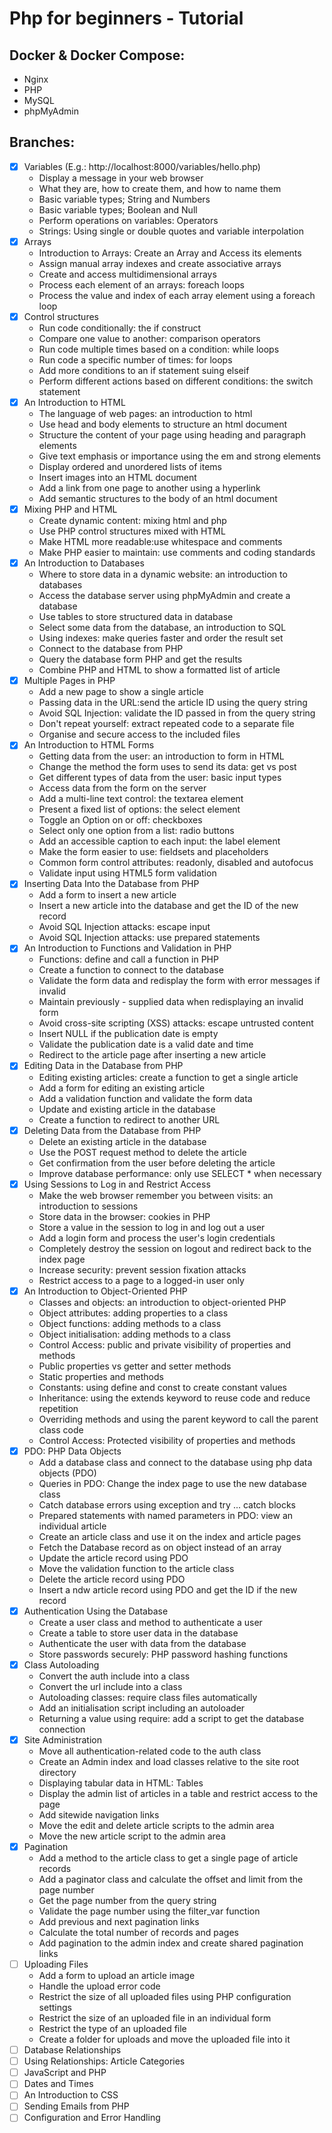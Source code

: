 # Php for beginners - Tutorial

## Docker & Docker Compose:

- Nginx
- PHP
- MySQL
- phpMyAdmin

## Branches:

- [x] Variables (E.g.: http://localhost:8000/variables/hello.php)
    - Display a message in your web browser
    - What they are, how to create them, and how to name them
    - Basic variable types; String and Numbers
    - Basic variable types; Boolean and Null
    - Perform operations on variables: Operators
    - Strings: Using single or double quotes and variable interpolation
- [x] Arrays
    - Introduction to Arrays: Create an Array and Access its elements
    - Assign manual array indexes and create associative arrays
    - Create and access multidimensional arrays
    - Process each element of an arrays: foreach loops
    - Process the value and index of each array element using a foreach loop
- [x] Control structures
  - Run code conditionally: the if construct
  - Compare one value to another: comparison operators
  - Run code multiple times based on a condition: while loops
  - Run code a specific number of times: for loops
  - Add more conditions to an if statement suing elseif
  - Perform different actions based on different conditions: the switch statement
- [x] An Introduction to HTML
  - The language of web pages: an introduction to html
  - Use head and body elements to structure an html document
  - Structure the content of your page using heading and paragraph elements
  - Give text emphasis or importance using the em and strong elements
  - Display ordered and unordered lists of items
  - Insert images into an HTML document
  - Add a link from one page to another using a hyperlink
  - Add semantic structures to the body of an html document
- [x] Mixing PHP and HTML
  - Create dynamic content: mixing html and php
  - Use PHP control structures mixed with HTML
  - Make HTML more readable:use whitespace and comments
  - Make PHP easier to maintain: use comments and coding standards
- [x] An Introduction to Databases
  - Where to store data in a dynamic website: an introduction to databases
  - Access the database server using phpMyAdmin and create a database
  - Use tables to store structured data in database
  - Select some data from the database, an introduction to SQL
  - Using indexes: make queries faster and order the result set
  - Connect to the database from PHP
  - Query the database form PHP and get the results
  - Combine PHP and HTML to show a formatted list of article
- [x] Multiple Pages in PHP
  - Add a new page to show a single article
  - Passing data in the URL:send the article ID using the query string
  - Avoid SQL Injection: validate the ID passed in from the query string
  - Don't repeat yourself: extract repeated code to a separate file
  - Organise and secure access to the included files
- [x] An Introduction to HTML Forms
  - Getting data from the user: an introduction to form in HTML
  - Change the method the form uses to send its data: get vs post
  - Get different types of data from the user: basic input types
  - Access data from the form on the server
  - Add a multi-line text control: the textarea element
  - Present a fixed list of options: the select element
  - Toggle an Option on or off: checkboxes
  - Select only one option from a list: radio buttons
  - Add an accessible caption to each input: the label element
  - Make the form easier to use: fieldsets and placeholders
  - Common form control attributes: readonly, disabled and autofocus
  - Validate input using HTML5 form validation
- [x] Inserting Data Into the Database from PHP
  - Add a form to insert a new article
  - Insert a new article into the database and get the ID of the new record
  - Avoid SQL Injection attacks: escape input
  - Avoid SQL Injection attacks: use prepared statements
- [x] An Introduction to Functions and Validation in PHP
  - Functions: define and call a function in PHP
  - Create a function to connect to the database
  - Validate the form data and redisplay the form with error messages if invalid
  - Maintain previously - supplied data when redisplaying an invalid form
  - Avoid cross-site scripting (XSS) attacks: escape untrusted content
  - Insert NULL if the publication date is empty
  - Validate the publication date is a valid date and time
  - Redirect to the article page after inserting a new article
- [x] Editing Data in the Database from PHP
  - Editing existing articles: create a function to get a single article
  - Add a form for editing an existing article
  - Add a validation function and validate the form data
  - Update and existing article in the database
  - Create a function to redirect to another URL
- [x] Deleting Data from the Database from PHP
  - Delete an existing article in the database
  - Use the POST request method to delete the article
  - Get confirmation from the user before deleting the article
  - Improve database performance: only use SELECT * when necessary
- [x] Using Sessions to Log in and Restrict Access
  - Make the web browser remember you between visits: an introduction to sessions
  - Store data in the browser: cookies in PHP
  - Store a value in the session to log in and log out a user
  - Add a login form and process the user's login credentials
  - Completely destroy the session on logout and redirect back to the index page
  - Increase security: prevent session fixation attacks
  - Restrict access to a page to a logged-in user only
- [x] An Introduction to Object-Oriented PHP
  - Classes and objects: an introduction to object-oriented PHP
  - Object attributes: adding properties to a class
  - Object functions: adding methods to a class
  - Object initialisation: adding methods to a class
  - Control Access: public and private visibility of properties and methods
  - Public properties vs getter and setter methods
  - Static properties and methods
  - Constants: using define and const to create constant values
  - Inheritance: using the extends keyword to reuse code and reduce repetition
  - Overriding methods and using the parent keyword to call the parent class code
  - Control Access: Protected visibility of properties and methods
- [x] PDO: PHP Data Objects
  - Add a database class and connect to the database using php data objects (PDO)
  - Queries in PDO: Change the index page to use the new database class
  - Catch database errors using exception and try ... catch blocks
  - Prepared statements with named parameters in PDO: view an individual article
  - Create an article class and use it on the index and article pages
  - Fetch the Database record as on object instead of an array
  - Update the article record using PDO
  - Move the validation function to the article class
  - Delete the article record using PDO
  - Insert a ndw article record using PDO and get the ID if the new record
- [x] Authentication Using the Database
  - Create a user class and method to authenticate a user
  - Create a table to store user data in the database
  - Authenticate the user with data from the database
  - Store passwords securely: PHP password hashing functions
- [x] Class Autoloading
  - Convert the auth include into a class
  - Convert the url include into a class
  - Autoloading classes: require class files automatically
  - Add an initialisation script including an autoloader
  - Returning a value using require: add a script to get the database connection
- [x] Site Administration
  - Move all authentication-related code to the auth class
  - Create an Admin index and load classes relative to the site root directory
  - Displaying tabular data in HTML: Tables
  - Display the admin list of articles in a table and restrict access to the page
  - Add sitewide navigation links
  - Move the edit and delete article scripts to the admin area
  - Move the new article script to the admin area
- [x] Pagination
  - Add a method to the article class to get a single page of article records
  - Add a paginator class and calculate the offset and limit from the page number
  - Get the page number from the query string
  - Validate the page number using the filter_var function
  - Add previous and next pagination links
  - Calculate the total number of records and pages
  - Add pagination to the admin index and create shared pagination links
- [ ] Uploading Files
  - Add a form to upload an article image
  - Handle the upload error code
  - Restrict the size of all uploaded files using PHP configuration settings
  - Restrict the size of an uploaded file in an individual form
  - Restrict the type of an uploaded file
  - Create a folder for uploads and move the uploaded file into it
- [ ] Database Relationships
- [ ] Using Relationships: Article Categories
- [ ] JavaScript and PHP
- [ ] Dates and Times
- [ ] An Introduction to CSS
- [ ] Sending Emails from PHP
- [ ] Configuration and Error Handling
